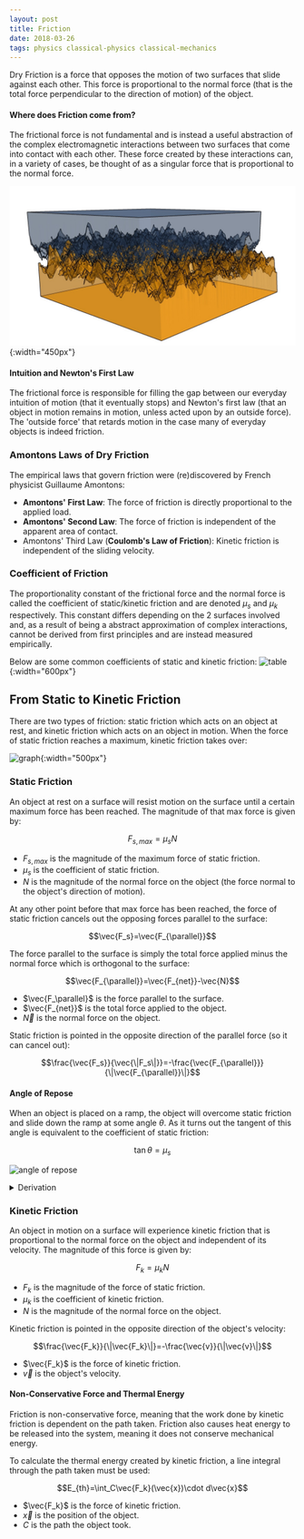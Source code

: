 ```yaml
---
layout: post
title: Friction
date: 2018-03-26
tags: physics classical-physics classical-mechanics
---
```

$\renewcommand{\vec}[1]{\mathbf{#1}}$
Dry Friction is a force that opposes the motion of two surfaces that slide against each other. This force is proportional to the normal force (that is the total force perpendicular to the direction of motion) of the object.

#### Where does Friction come from?
The frictional force is not fundamental and is instead a useful abstraction of the complex electromagnetic interactions between two surfaces that come into contact with each other. These force created by these interactions can, in a variety of cases, be thought of as a singular force that is proportional to the normal force.

![complexfriction](/assets/physics/friction_between_surfaces.jpg?style=centerme){:width="450px"}

#### Intuition and Newton's First Law
The frictional force is responsible for filling the gap between our everyday intuition of motion (that it eventually stops) and Newton's first law (that an object in motion remains in motion, unless acted upon by an outside force). The 'outside force' that retards motion in the case many of everyday objects is indeed friction.

### Amontons Laws of Dry Friction
The empirical laws that govern friction were (re)discovered by French physicist Guillaume Amontons:

- **Amontons' First Law**: The force of friction is directly proportional to the applied load.
- **Amontons' Second Law**: The force of friction is independent of the apparent area of contact.
- Amontons' Third Law (**Coulomb's Law of Friction**): Kinetic friction is independent of the sliding velocity.

<!--more-->

### Coefficient of Friction
The proportionality constant of the frictional force and the normal force is called the coefficient of static/kinetic friction and are denoted $\mu_s$ and $\mu_k$ respectively. This constant differs depending on the 2 surfaces involved and, as a result of being a abstract approximation of complex interactions, cannot be derived from first principles and are instead measured empirically.

Below are some common coefficients of static and kinetic friction:
![table](http://hadron.physics.fsu.edu/~crede/TEACHING/PHY2048C/Calendar/W6_D1/Friction%20Coefficients_files/friction-coeffs.gif){:width="600px"}

## From Static to Kinetic Friction
There are two types of friction: static friction which acts on an object at rest, and kinetic friction which acts on an object in motion. When the force of static friction reaches a maximum, kinetic friction takes over:

![graph](http://3.bp.blogspot.com/-5pk-uJYub_Y/VFe1UdylnYI/AAAAAAAAFoI/8NyK6iU-GFo/s1600/graph-static-kinetic-friction.png?style=centerme){:width="500px"}

### Static Friction
An object at rest on a surface will resist motion on the surface until a certain maximum force has been reached. The magnitude of that max force is given by:

$$F_{s,max}=\mu_sN$$

- $F_{s,max}$ is the magnitude of the maximum force of static friction.
- $\mu_s$ is the coefficient of static friction.
- $N$ is the magnitude of the normal force on the object (the force normal to the object's direction of motion).

At any other point before that max force has been reached, the force of static friction cancels out the opposing forces parallel to the surface:

$$\vec{F_s}=\vec{F_{\parallel}}$$

The force parallel to the surface is simply the total force applied minus the normal force which is orthogonal to the surface:

$$\vec{F_{\parallel}}=\vec{F_{net}}-\vec{N}$$

- $\vec{F_\parallel}$ is the force parallel to the surface.
- $\vec{F_{net}}$ is the total force applied to the object.
- $\vec{N}$ is the normal force on the object.

Static friction is pointed in the opposite direction of the parallel force (so it can cancel out):

$$\frac{\vec{F_s}}{\vec{\|F_s\|}}=-\frac{\vec{F_{\parallel}}}{\|\vec{F_{\parallel}}\|}$$

#### Angle of Repose
When an object is placed on a ramp, the object will overcome static friction and slide down the ramp at some angle $\theta$. As it turns out the tangent of this angle is equivalent to the coefficient of static friction:

$$\tan \theta = \mu_s$$

![angle of repose](https://upload.wikimedia.org/wikipedia/commons/8/85/Free_body.svg?style=centerme)

<details><summary>Derivation</summary><p>$$\begin{align*}
N=-mg\cos\theta \tag{force normal to the ramp}\\
\mu_sN=-mg\sin\theta \tag{static friction at the moment of Slipping}\\
-\mu_smg\cos\theta=-mg\sin\theta\\
\mu_s=\frac{\sin\theta}{\cos\theta}=\tan\theta
\end{align*}$$

$$\boxed{\tan\theta=\mu_s}$$</p></details>

### Kinetic Friction
An object in motion on a surface will experience kinetic friction that is proportional to the normal force on the object and independent of its velocity. The magnitude of this force is given by:

$$F_{k}=\mu_kN$$

- $F_{k}$ is the magnitude of the force of static friction.
- $\mu_k$ is the coefficient of kinetic friction.
- $N$ is the magnitude of the normal force on the object.

Kinetic friction is pointed in the opposite direction of the object's velocity:

$$\frac{\vec{F_k}}{\|\vec{F_k}\|}=-\frac{\vec{v}}{\|\vec{v}\|}$$

- $\vec{F_k}$ is the force of kinetic friction.
- $\vec{v}$ is the object's velocity.

#### Non-Conservative Force and Thermal Energy
Friction is non-conservative force, meaning that the work done by kinetic friction is dependent on the path taken. Friction also causes heat energy to be released into the system, meaning it does not conserve mechanical energy.

To calculate the thermal energy created by kinetic friction, a line integral through the path taken must be used:

$$E_{th}=\int_C\vec{F_k}(\vec{x})\cdot d\vec{x}$$

- $\vec{F_k}$ is the force of kinetic friction.
- $\vec{x}$ is the position of the object.
- $C$ is the path the object took.
